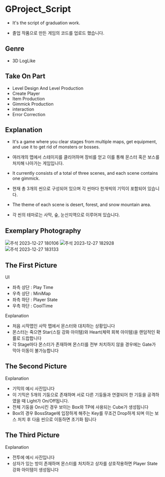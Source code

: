 # GProject_Script
- It's the script of graduation work.<br/> 
* 졸업 작품으로 만든 게임의 코드를 업로드 했습니다.<br/> 

## Genre<br/> 
- 3D LogLike

## Take On Part
- Level Design And Level Production<br/>
- Create Player<br/>
- Item Production<br/>
- Gimmick Production<br/>
- interaction<br/>
- Error Correction<br/>

## Explanation<br/>
- It's a game where you clear stages from multiple maps, get equipment, and use it to get rid of monsters or bosses.<br/>
* 여러개의 맵에서 스테이지를 클리어하며 장비를 얻고 이를 통해 몬스터 혹은 보스를 처치해 나아가는 게임입니다.<br/>
- It currently consists of a total of three scenes, and each scene contains one gimmick.<br/>
* 현재 총 3개의 씬으로 구성되어 있으며 각 씬마다 한개씩의 기믹이 포함되어 있습니다.<br/>
- The theme of each scene is desert, forest, and snow mountain area.<br/>
* 각 씬의 테마로는 사막, 숲, 눈산지역으로 이루어져 있습니다.

## Exemplary Photography
![주석 2023-12-27 180106](https://github.com/sju1026/GProject_Script/assets/128655662/e844fdfc-6755-4400-9434-3d34af36a428)
![주석 2023-12-27 182928](https://github.com/sju1026/GProject_Script/assets/128655662/047257cf-52c0-4ab8-a416-03ffe394897d)
![주석 2023-12-27 183133](https://github.com/sju1026/GProject_Script/assets/128655662/833245f9-ecdc-4c09-ac06-38ab429bcde7)

## The First Picture
UI<br/>
- 좌측 상단 : Play Time<br/>
- 우측 상단 : MiniMap<br/>
- 좌측 하단 : Player State<br/>
- 우측 하단 : CoolTime<br/>

Explanation<br/>
- 처음 시작맵인 사막 맵에서 몬스터와 대치하는 상황입니다<br/>
- 몬스터는 죽으면 Star(스킬 강화 아이템)와 Heart(체력 회복 아이템)을 랜덤적인 확률로 드랍합니다<br/>
- 각 Stage마다 몬스터가 존재하며 몬스터를 전부 처치하지 않을 경우에는 Gate가 막아 이동이 불가능합니다<br/>

## The Second Picture
Explanation<br/>
- 기믹의 예시 사진입니다<br/>
- 이 기믹은 5개의 기둥으로 존재하며 서로 다른 기둥들과 연결되어 한 기둥을 공격하였을 때 Light가 On/Off됩니다.<br/>
- 전체 기둥을 On시킨 경우 보이는 Box와 TP에 사용되는 Cube가 생성됩니다<br/>
- Box의 경우 BossStage에 입장하게 해주는 Key를 무조건 Drop하게 되며 이는 보스 처치 후 다음 씬으로 이동하면 초기화 됩니다<br/>

## The Third Picture
Explanation<br/>
- 전투에 예시 사진입니다<br/>
- 상자가 있는 방이 존재하며 몬스터를 처치하고 상자를 상호작용하면 Player State강화 아이템이 생성됩니다<br/>
